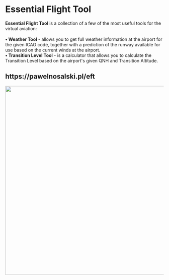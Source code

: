 # Essential Flight Tool

<p>
  <b>Essential Flight Tool</b> is a collection of a few of the most useful tools for the virtual aviation:<br><br>
  <b>• Weather Tool</b> - allows you to get full weather information at the airport for the given ICAO code, together with a prediction of the runway available for use based on the current winds at the airport.<br>
  <b>• Transition Level Tool</b> - is a calculator that allows you to calculate the Transition Level based on the airport's given QNH and Transition Altitude.
</p>

<h2>https://pawelnosalski.pl/eft</h2>

<p align="center">
  <img src="https://i.imgur.com/13QHYbK.png" style="width: 600px">
</p>
